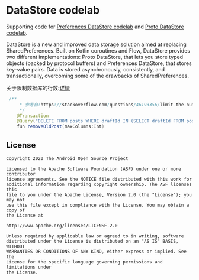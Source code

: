 # DataStore codelab

Supporting code for [Preferences DataStore codelab](https://codelabs.developers.google.com/codelabs/android-preferences-datastore/#0) and [Proto DataStore codelab](https://codelabs.developers.google.com/codelabs/android-proto-datastore/#0).

DataStore is a new and improved data storage solution aimed at replacing SharedPreferences. Built on Kotlin coroutines and Flow, DataStore provides two different implementations: Proto DataStore, that lets you store typed objects (backed by protocol buffers) and Preferences DataStore, that stores key-value pairs. Data is stored asynchronously, consistently, and transactionally, overcoming some of the drawbacks of SharedPreferences.

关于限制数据库的行数:[详情](https://stackoverflow.com/questions/46193356/limit-the-number-of-rows-in-a-room-database)
```java
 /**
     * 参考自:https://stackoverflow.com/questions/46193356/limit-the-number-of-rows-in-a-room-database
     */
    @Transaction
    @Query("DELETE FROM posts WHERE draftId IN (SELECT draftId FROM posts ORDER BY update_time DESC LIMIT 1 OFFSET :maxColumns)")
    fun removeOldPost(maxColumns:Int)
```


License
--------
```
Copyright 2020 The Android Open Source Project

Licensed to the Apache Software Foundation (ASF) under one or more contributor
license agreements. See the NOTICE file distributed with this work for
additional information regarding copyright ownership. The ASF licenses this
file to you under the Apache License, Version 2.0 (the "License"); you may not
use this file except in compliance with the License. You may obtain a copy of
the License at

http://www.apache.org/licenses/LICENSE-2.0

Unless required by applicable law or agreed to in writing, software
distributed under the License is distributed on an "AS IS" BASIS, WITHOUT
WARRANTIES OR CONDITIONS OF ANY KIND, either express or implied. See the
License for the specific language governing permissions and limitations under
the License.
```
